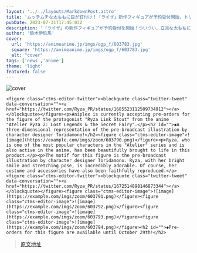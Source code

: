 ```yaml
---
layout: '../../layouts/MarkdownPost.astro'
title: 'ムッチムチな太ももに目が釘付け！「ライザ」新作フィギュアが予約受付開始、トリダモノ氏による描き下ろしイラストがモチーフ'
pubDate: 2023-07-31T17:45:03Z
description: '「ライザ」の新作フィギュアが予約受付を開始！ついつい、立派な太ももに目が向いてしまう。'
author: '鈴木伊玖馬'
cover:
  url: 'https://animeanime.jp/imgs/ogp_f/603783.jpg'
  square: 'https://animeanime.jp/imgs/ogp_f/603783.jpg'
  alt: "cover"
tags: ['news','anime']
theme: 'light'
featured: false
---
```


![cover](https://animeanime.jp/imgs/ogp_f/603783.jpg)

    <figure class="ctms-editor-twitter"><blockquote class="twitter-tweet" data-conversation=""><a href="https://twitter.com/Ryza_PR/status/1685523112509734912"></a></blockquote></figure><p>Aniplex is currently accepting pre-orders for the figure of the protagonist "Ryza Link Stout" from the anime "Atelier Ryza 2: Lost Legends & the Secret Fairy".</p><h2 id="">◆A three-dimensional representation of the pre-broadcast illustration by character designer Toridamono!</h2><figure class="ctms-editor-image">![image](https://example.com/imgs/zoom/603790.png)</figure><p>Ryza, who is one of the most popular characters in the "Atelier" series and is also active in the anime, has been beautifully brought to life in this product.</p><p>The motif for this figure is the pre-broadcast illustration by character designer Toridamono. Ryza, with her bright smile and stretching pose, is incredibly adorable. Of course, her costume and accessories have also been faithfully reproduced.</p><figure class="ctms-editor-twitter"><blockquote class="twitter-tweet" data-conversation=""><a href="https://twitter.com/Ryza_PR/status/1672514898146873344"></a></blockquote></figure><figure class="ctms-editor-image">![image](https://example.com/imgs/zoom/603791.png)</figure><figure class="ctms-editor-image">![image](https://example.com/imgs/zoom/603792.png)</figure><figure class="ctms-editor-image">![image](https://example.com/imgs/zoom/603793.png)</figure><figure class="ctms-editor-image">![image](https://example.com/imgs/zoom/603794.png)</figure><h2 id="">◆Pre-orders for this figure are available until October 29th!</h2>

>[原文地址](https://animeanime.jp/article/2023/07/31/78974.html)  